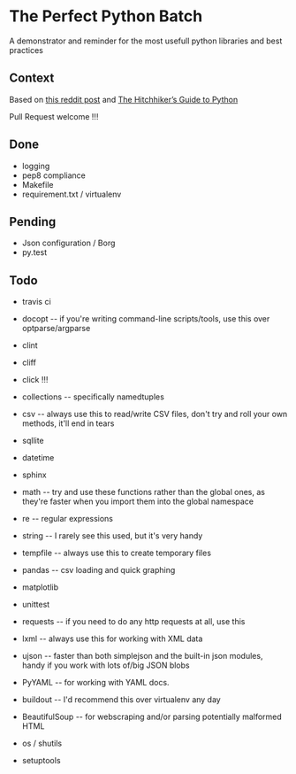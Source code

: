 The Perfect Python Batch
=============================

A demonstrator and reminder for the most usefull python libraries and best practices


Context
----------

Based on [this reddit post]( http://www.reddit.com/r/Python/comments/28yo37/what_are_the_top_10_builtin_python_modules_that_a/)
and
[The Hitchhiker’s Guide to Python](http://docs.python-guide.org/en/latest/)

Pull Request welcome !!!


Done
------

- logging
- pep8 compliance
- Makefile
- requirement.txt / virtualenv

Pending
----------

- Json configuration / Borg
- py.test

Todo
-----

- travis ci

- docopt -- if you're writing command-line scripts/tools, use this over optparse/argparse
- clint
- cliff
- click !!!

- collections -- specifically namedtuples
- csv -- always use this to read/write CSV files, don't try and roll your own methods, it'll end in tears
- sqllite
- datetime
- sphinx
- math -- try and use these functions rather than the global ones, as they're faster when you import them into the global namespace
- re -- regular expressions
- string -- I rarely see this used, but it's very handy
- tempfile -- always use this to create temporary files
- pandas -- csv loading and quick graphing
- matplotlib
- unittest
- requests -- if you need to do any http requests at all, use this
- lxml -- always use this for working with XML data
- ujson -- faster than both simplejson and the built-in json modules, handy if you work with lots of/big JSON blobs
- PyYAML -- for working with YAML docs.
- buildout -- I'd recommend this over virtualenv any day
- BeautifulSoup -- for webscraping and/or parsing potentially malformed HTML
- os / shutils
- setuptools

